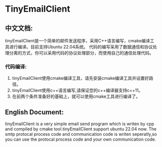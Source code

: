 # TinyEmailClient

## 中文文档:

tinyEmailClient是一个简单的邮件发送程序，采用C++语言编写，cmake编译工具进行编译。目前支持Ubuntu 22.04系统。
代码的编写采用了数据通信和协议处理分离的方式，你可以采用代码的协议处理部分，而使用自己的通信处理代码。

### 代码编译:

1. tinyEmailClient使用cmake编译工具，请先安装cmake编译工具并设置好路径。
2. tinyEmailClient使用c++语言编写,请保证您的c++编译器支持c++11。
3. 在前两个条件准备好的基础上，就可以使用cmake工具进行编译了。

## English Document:

tinyEmailClient is a very simple email send program which is writen by cpp and compiled by cmake tool.tinyEmailClient support ubuntu 22.04 now.
The smtp protocal process code and communication code is writen seperatly,so you can use the protocal process code and your own communication code.





 
